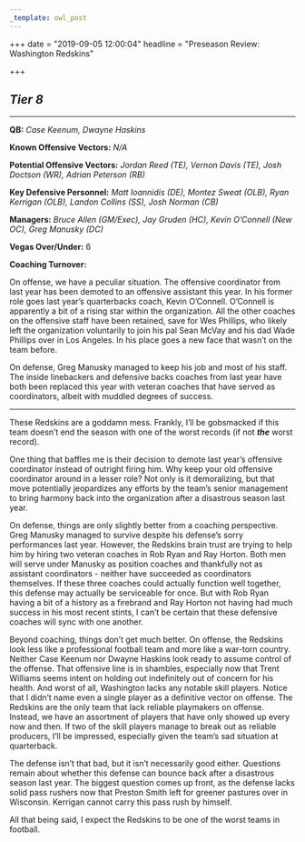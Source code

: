 ```yaml
---
_template: owl_post
---
```


+++
date = "2019-09-05 12:00:04"
headline = "Preseason Review: Washington Redskins"

+++
## **_Tier 8_**

***

**QB:** _Case Keenum, Dwayne Haskins_

**Known Offensive Vectors:** _N/A_

**Potential Offensive Vectors:** _Jordan Reed (TE), Vernon Davis (TE), Josh Doctson (WR), Adrian Peterson (RB)_

**Key Defensive Personnel:** _Matt Ioannidis (DE), Montez Sweat (OLB), Ryan Kerrigan (OLB), Landon Collins (SS), Josh Norman (CB)_

**Managers:** _Bruce Allen (GM/Exec), Jay Gruden (HC), Kevin O’Connell (New OC), Greg Manusky (DC)_

**Vegas Over/Under:** 6

**Coaching Turnover:**

On offense, we have a peculiar situation. The offensive coordinator from last year has been demoted to an offensive assistant this year. In his former role goes last year’s quarterbacks coach, Kevin O’Connell. O’Connell is apparently a bit of a rising star within the organization. All the other coaches on the offensive staff have been retained, save for Wes Phillips, who likely left the organization voluntarily to join his pal Sean McVay and his dad Wade Phillips over in Los Angeles. In his place goes a new face that wasn’t on the team before.

On defense, Greg Manusky managed to keep his job and most of his staff. The inside linebackers and defensive backs coaches from last year have both been replaced this year with veteran coaches that have served as coordinators, albeit with muddled degrees of success.

***

These Redskins are a goddamn mess. Frankly, I’ll be gobsmacked if this team doesn’t end the season with one of the worst records (if not **_the_** worst record).

One thing that baffles me is their decision to demote last year’s offensive coordinator instead of outright firing him. Why keep your old offensive coordinator around in a lesser role? Not only is it demoralizing, but that move potentially jeopardizes any efforts by the team’s senior management to bring harmony back into the organization after a disastrous season last year.

On defense, things are only slightly better from a coaching perspective. Greg Manusky managed to survive despite his defense’s sorry performances last year. However, the Redskins brain trust are trying to help him by hiring two veteran coaches in Rob Ryan and Ray Horton. Both men will serve under Manusky as position coaches and thankfully not as assistant coordinators - neither have succeeded as coordinators themselves. If these three coaches could actually function well together, this defense may actually be serviceable for once. But with Rob Ryan having a bit of a history as a firebrand and Ray Horton not having had much success in his most recent stints, I can’t be certain that these defensive coaches will sync with one another.

Beyond coaching, things don’t get much better. On offense, the Redskins look less like a professional football team and more like a war-torn country. Neither Case Keenum nor Dwayne Haskins look ready to assume control of the offense. That offensive line is in shambles, especially now that Trent Williams seems intent on holding out indefinitely out of concern for his health. And worst of all, Washington lacks any notable skill players. Notice that I didn’t name even a single player as a definitive vector on offense. The Redskins are the only team that lack reliable playmakers on offense. Instead, we have an assortment of players that have only showed up every now and then. If two of the skill players manage to break out as reliable producers, I’ll be impressed, especially given the team’s sad situation at quarterback.

The defense isn’t that bad, but it isn’t necessarily good either. Questions remain about whether this defense can bounce back after a disastrous season last year. The biggest question comes up front, as the defense lacks solid pass rushers now that Preston Smith left for greener pastures over in Wisconsin. Kerrigan cannot carry this pass rush by himself.

All that being said, I expect the Redskins to be one of the worst teams in football.
